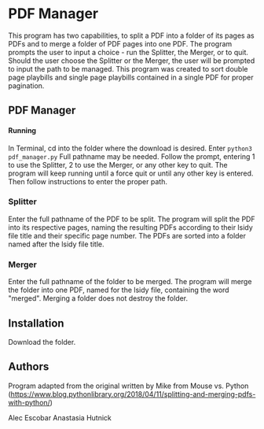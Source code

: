 # PDF Manager
This program has two capabilities, to split a PDF into a folder of its pages
as PDFs and to merge a folder of PDF pages into one PDF. The program prompts
the user to input a choice - run the Splitter, the Merger, or to quit. Should
the user choose the Splitter or the Merger, the user will be prompted to input
the path to be managed. This program was created to sort double page playbills
and single page playbills contained in a single PDF for proper pagination.

## PDF Manager
#### Running
In Terminal, cd into the folder where the download is desired. Enter ``python3
pdf_manager.py`` Full pathname may be needed. Follow the prompt, entering 1
to use the Splitter, 2 to use the Merger, or any other key to quit. The program
will keep running until a force quit or until any other key is entered. Then follow
instructions to enter the proper path.

### Splitter
Enter the full pathname of the PDF to be split. The program will split the
PDF into its respective pages, naming the resulting PDFs according to their
lsidy file title and their specific page number. The PDFs are sorted into a
folder named after the lsidy file title.

### Merger
Enter the full pathname of the folder to be merged. The program will merge the folder
into one PDF, named for the lsidy file, containing the word "merged". Merging a folder
does not destroy the folder.

## Installation
Download the folder.

## Authors
Program adapted from the original written by Mike from Mouse vs. Python
(https://www.blog.pythonlibrary.org/2018/04/11/splitting-and-merging-pdfs-with-python/)

Alec Escobar
Anastasia Hutnick 
